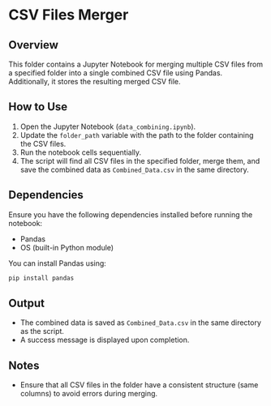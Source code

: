 # CSV Files Merger

## Overview
This folder contains a Jupyter Notebook for merging multiple CSV files from a specified folder into a single combined CSV file using Pandas. Additionally, it stores the resulting merged CSV file.

## How to Use
1. Open the Jupyter Notebook (`data_combining.ipynb`).
2. Update the `folder_path` variable with the path to the folder containing the CSV files.
3. Run the notebook cells sequentially.
4. The script will find all CSV files in the specified folder, merge them, and save the combined data as `Combined_Data.csv` in the same directory.

## Dependencies
Ensure you have the following dependencies installed before running the notebook:

- Pandas
- OS (built-in Python module)

You can install Pandas using:

```bash
pip install pandas
```

## Output
- The combined data is saved as `Combined_Data.csv` in the same directory as the script.
- A success message is displayed upon completion.

## Notes
- Ensure that all CSV files in the folder have a consistent structure (same columns) to avoid errors during merging.
